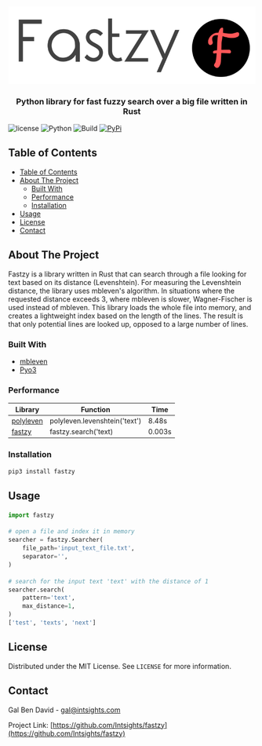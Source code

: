 <p align="center">
    <a href="https://github.com/Intsights/fastzy">
        <img src="https://raw.githubusercontent.com/Intsights/fastzy/master/images/logo.png" alt="Logo">
    </a>
    <h3 align="center">
        Python library for fast fuzzy search over a big file written in Rust
    </h3>
</p>

![license](https://img.shields.io/badge/MIT-License-blue)
![Python](https://img.shields.io/badge/Python-3.7%20%7C%203.8%20%7C%203.9%20%7C%203.10%20%7C%203.11%20%7C%203.12-blue)
![Build](https://github.com/Intsights/fastzy/workflows/Build/badge.svg)
[![PyPi](https://img.shields.io/pypi/v/fastzy.svg)](https://pypi.org/project/fastzy/)

## Table of Contents

- [Table of Contents](#table-of-contents)
- [About The Project](#about-the-project)
  - [Built With](#built-with)
  - [Performance](#performance)
  - [Installation](#installation)
- [Usage](#usage)
- [License](#license)
- [Contact](#contact)


## About The Project

Fastzy is a library written in Rust that can search through a file looking for text based on its distance (Levenshtein). For measuring the Levenshtein distance, the library uses mbleven's algorithm. In situations where the requested distance exceeds 3, where mbleven is slower, Wagner-Fischer is used instead of mbleven. This library loads the whole file into memory, and creates a lightweight index based on the length of the lines. The result is that only potential lines are looked up, opposed to a large number of lines.


### Built With

* [mbleven](https://github.com/fujimotos/mbleven)
* [Pyo3](https://github.com/PyO3/pyo3)


### Performance

| Library | Function | Time |
| ------------- | ------------- | ------------- |
| [polyleven](https://github.com/ztane/python-Levenshtein) | polyleven.levenshtein('text') | 8.48s |
| [fastzy](https://github.com/Intsights/fastzy) | fastzy.search('text) | 0.003s |


### Installation

```sh
pip3 install fastzy
```


## Usage

```python
import fastzy

# open a file and index it in memory
searcher = fastzy.Searcher(
    file_path='input_text_file.txt',
    separator='',
)

# search for the input text 'text' with the distance of 1
searcher.search(
    pattern='text',
    max_distance=1,
)
['test', 'texts', 'next']
```


## License

Distributed under the MIT License. See `LICENSE` for more information.


## Contact

Gal Ben David - gal@intsights.com

Project Link: [https://github.com/Intsights/fastzy](https://github.com/Intsights/fastzy)
